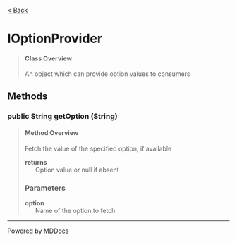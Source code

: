 [< Back](../README.md)
# IOptionProvider #
>#### Class Overview ####
>An object which can provide option values to consumers
## Methods ##
### public String getOption (String) ###
>#### Method Overview ####
>Fetch the value of the specified option, if available
>
>**returns**<br />
>&nbsp;&nbsp;&nbsp;&nbsp;&nbsp;&nbsp;Option value or null if absent
>
>### Parameters ###
>**option**<br />
>&nbsp;&nbsp;&nbsp;&nbsp;&nbsp;&nbsp;Name of the option to fetch
>

---
Powered by [MDDocs](https://github.com/VRCube/MDDocs)